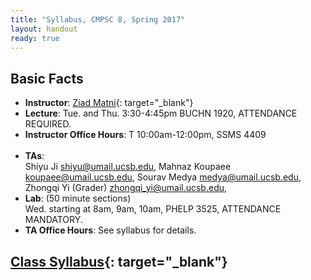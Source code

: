 ```yaml
---
title: "Syllabus, CMPSC 8, Spring 2017"
layout: handout
ready: true
---
```


Basic Facts
-----------

* **Instructor**:  [Ziad Matni](http://www.cs.ucsb.edu/~zmatni){: target="_blank"}
* **Lecture**: Tue. and Thu. 3:30-4:45pm BUCHN 1920, ATTENDANCE REQUIRED.
* **Instructor Office Hours**: T 10:00am-12:00pm, SSMS 4409<br/><br/>
* **TAs**:<br/>
Shiyu Ji <shiyu@umail.ucsb.edu>, Mahnaz Koupaee <koupaee@umail.ucsb.edu>, Sourav Medya <medya@umail.ucsb.edu>, Zhongqi Yi (Grader) <zhongqi_yi@umail.ucsb.edu>, 
* **Lab**: (50 minute sections)<br/>
Wed. starting at 8am, 9am, 10am, PHELP 3525, ATTENDANCE MANDATORY.
* **TA Office Hours**: See syllabus for details. 

[Class Syllabus](http://cs.ucsb.edu/~zmatni/syllabi/CS8S17_syllabus.pdf){: target="_blank"}
----------------
